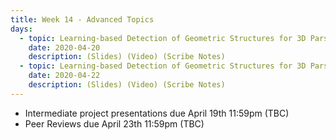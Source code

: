 ```yaml
---
title: Week 14 - Advanced Topics
days:
  - topic: Learning-based Detection of Geometric Structures for 3D Parsing and Reconstruction (Ma)
    date: 2020-04-20
    description: (Slides) (Video) (Scribe Notes)
  - topic: Learning-based Detection of Geometric Structures for 3D Parsing and Reconstruction (Ma)
    date: 2020-04-22
    description: (Slides) (Video) (Scribe Notes)
---
```


- Intermediate project presentations due April 19th 11:59pm (TBC)
- Peer Reviews due April 23th 11:59pm (TBC)